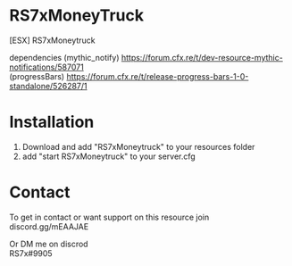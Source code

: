 # RS7xMoneyTruck

[ESX] RS7xMoneytruck

dependencies
(mythic_notify) https://forum.cfx.re/t/dev-resource-mythic-notifications/587071      
(progressBars) https://forum.cfx.re/t/release-progress-bars-1-0-standalone/526287/1

# Installation 
1. Download and add "RS7xMoneytruck" to your resources folder
2. add "start RS7xMoneytruck" to your server.cfg

# Contact
To get in contact or want support on this resource join               
discord.gg/mEAAJAE

Or DM me on discrod                                           
RS7x#9905

